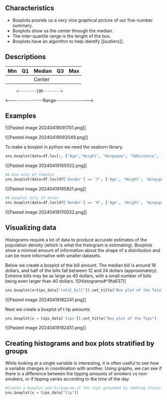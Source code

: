 ## Characteristics
- Boxplots provide us a very nice graphical picture of our five-number summary.
- Boxplots show us the center through the median.
- The inter-quartile range is the lenght of the box.
- Boxplots have an algorithm to help identify [[outliers]].
## Descriptions

| Min | Q1  | Median | Q3  | Max |
| --- | --- | ------ | --- | --- |
|     |     | Center |     |     |
         <--------IQR-------->
<----------------Range---------------->

## Examples

![[Pasted image 20240419091701.png]]

![[Pasted image 20240419092049.png]]

To make a boxplot in python we need the seaborn library:

```Python
sns.boxplot(data=df.loc[:, ["Age","Height", "Wingspan", "CWDistance", "Score"]])
```

![[Pasted image 20240419165022.png]]

```Python
#A box only of females
sns.boxplot(data=df.loc[df['Gender'] == 'F', ['Age', 'Height', 'Wingspan', 'CWDistance', "Score"]])
```

![[Pasted image 20240419165821.png]]

```Python
#A boxplot only of males
sns.boxplot(data=df.loc[df['Gender'] == 'M', ['Age', 'Height', 'Wingspan', 'CWDistance', "Score"]])
```
![[Pasted image 20240419170032.png]]


## Visualizing data
Histograms require a lot of data to produce accurate estimates of the population density (which is what the histogram is estimating). Boxplots show a minimal amount of information about the shape of a distribution and can be more informative with smaller datasets.

Below we create a boxplot of the bill amount. The median bill is around 18 dollars, and half of the bills fall between 12 and 24 dollars (approximately). Extreme bills may be as large as 40 dollars, with a small number of bills being even larger than 40 dollars.
![[Histograms#^9fa637]]

```Python
sns.boxplot(x=tips_data["total_bill"]).set_title("Box plot of the Total Bill")
```
![[Pasted image 20240419182241.png]]

Next we create a boxplot of t tip amounts
```Python
sns.boxplot(x = tips_data['tips']).set_title("Box plot of the Tips")
```
![[Pasted image 20240419182451.png]]

## Creating histograms and box plots stratified by groups
While looking at a single variable is interesting, it is often useful to see how a variable changes in coordination with another. Using graphs, we can see if there is a difference between the tipping amounts of smokers vs non-smokers, or if tipping varies according to the time of the day
```Python
#Create a boxplot and histogram of the tips grounded by smoking status
sns.boxplot(x = tips_data["tip"])
```
